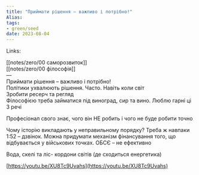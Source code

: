 ```yaml
---
title: "Приймати рішення – важливо і потрібно!"
Alias: 
tags:
- green/seed
date: 2023-08-04
---
```

Links:  

[[notes/zero/00 саморозвиток]]  
[[notes/zero/00 філософія]]  
—  
Приймати рішення – важливо і потрібно!  
Політики ухвалюють рішення. Часто. Навіть коли світ  
Зробити ресерч та регляд  
Філософією треба займатися під виноград, сир та вино. Люблю гарні ці 3 речі
  
Професіонал свого знає, чого він НЕ робить і чого не буде робити точно
  
Чому історію викладають у неправильному порядку? Треба ж навпаки  
1:52 – дзвінок. Можна придумати механізм фінансування того, що відбувається у військових точках. ОБСЄ – не ефективно
  
Вода, скелі та ліс- кордони світів (де сходиться енергетика)
  
[https://youtu.be/XU8Tc9Uvahs](https://youtu.be/XU8Tc9Uvahs)


